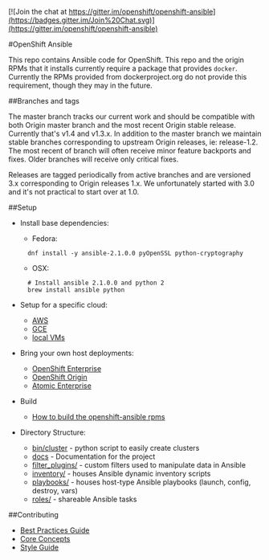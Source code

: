 [![Join the chat at https://gitter.im/openshift/openshift-ansible](https://badges.gitter.im/Join%20Chat.svg)](https://gitter.im/openshift/openshift-ansible)

#OpenShift Ansible

This repo contains Ansible code for OpenShift. This repo and the origin RPMs
that it installs currently require a package that provides `docker`. Currently
the RPMs provided from dockerproject.org do not provide this requirement, though
they may in the future.

##Branches and tags

The master branch tracks our current work and should be compatible with both
Origin master branch and the most recent Origin stable release. Currently that's
v1.4 and v1.3.x. In addition to the master branch we maintain stable branches
corresponding to upstream Origin releases, ie: release-1.2. The most recent of
branch will often receive minor feature backports and fixes. Older branches will
receive only critical fixes.

Releases are tagged periodically from active branches and are versioned 3.x
corresponding to Origin releases 1.x. We unfortunately started with 3.0 and it's
not practical to start over at 1.0.


##Setup
- Install base dependencies:
  - Fedora:
  ```
    dnf install -y ansible-2.1.0.0 pyOpenSSL python-cryptography
  ```
   - OSX:
  ```
    # Install ansible 2.1.0.0 and python 2
    brew install ansible python
  ```
- Setup for a specific cloud:
  - [AWS](http://github.com/openshift/openshift-ansible/blob/master/README_AWS.md)
  - [GCE](http://github.com/openshift/openshift-ansible/blob/master/README_GCE.md)
  - [local VMs](http://github.com/openshift/openshift-ansible/blob/master/README_libvirt.md)

- Bring your own host deployments:
  - [OpenShift Enterprise](https://docs.openshift.com/enterprise/latest/install_config/install/advanced_install.html)
  - [OpenShift Origin](https://docs.openshift.org/latest/install_config/install/advanced_install.html)
  - [Atomic Enterprise](http://github.com/openshift/openshift-ansible/blob/master/README_AEP.md)

- Build
  - [How to build the openshift-ansible rpms](BUILD.md)

- Directory Structure:
  - [bin/cluster](https://github.com/openshift/openshift-ansible/tree/master/bin/cluster) - python script to easily create clusters
  - [docs](https://github.com/openshift/openshift-ansible/tree/master/docs) - Documentation for the project
  - [filter_plugins/](https://github.com/openshift/openshift-ansible/tree/master/filter_plugins) - custom filters used to manipulate data in Ansible
  - [inventory/](https://github.com/openshift/openshift-ansible/tree/master/inventory) - houses Ansible dynamic inventory scripts
  - [playbooks/](https://github.com/openshift/openshift-ansible/tree/master/playbooks) - houses host-type Ansible playbooks (launch, config, destroy, vars)
  - [roles/](https://github.com/openshift/openshift-ansible/tree/master/roles) - shareable Ansible tasks

##Contributing
- [Best Practices Guide](https://github.com/openshift/openshift-ansible/blob/master/docs/best_practices_guide.adoc)
- [Core Concepts](https://github.com/openshift/openshift-ansible/blob/master/docs/core_concepts_guide.adoc)
- [Style Guide](https://github.com/openshift/openshift-ansible/blob/master/docs/style_guide.adoc)
